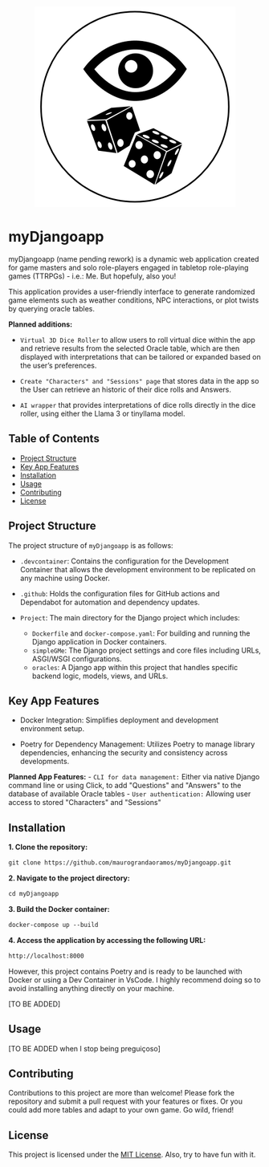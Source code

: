 <p align="center"> 
<img src="./OracleDice.png" alt="All Eyes on You">
</p>

# myDjangoapp

myDjangoapp (name pending rework) is a dynamic web application created for game masters and solo role-players engaged in tabletop role-playing games (TTRPGs) - i.e.: Me. But hopefuly, also you! 

This application provides a user-friendly interface to generate randomized game elements such as weather conditions, NPC interactions, or plot twists by querying oracle tables. 

**Planned additions:**
- `Virtual 3D Dice Roller` to allow users to roll virtual dice within the app and retrieve results from the selected Oracle table, which are then displayed with interpretations that can be tailored or expanded based on the user’s preferences.

- `Create "Characters" and "Sessions" page` that stores data in the app so the User can retrieve an historic of their dice rolls and Answers.

- `AI wrapper` that provides interpretations of dice rolls directly in the dice roller, using either the Llama 3 or tinyllama model.

## Table of Contents

- [Project Structure](#project-structure)
- [Key App Features](#key-features)
- [Installation](#installation)
- [Usage](#usage)
- [Contributing](#contributing)
- [License](#license)

## Project Structure

The project structure of `myDjangoapp` is as follows:

- `.devcontainer`: Contains the configuration for the Development Container that allows the development environment to be replicated on any machine using Docker.

- `.github`: Holds the configuration files for GitHub actions and Dependabot for automation and dependency updates.

- `Project`: The main directory for the Django project which includes:
    - `Dockerfile` and `docker-compose.yaml`: For building and running the Django application in Docker containers.
    - `simpleGMe`: The Django project settings and core files including URLs, ASGI/WSGI configurations.
    - `oracles`: A Django app within this project that handles specific backend logic, models, views, and URLs.

## Key App Features

- Docker Integration: Simplifies deployment and development environment setup.

- Poetry for Dependency Management: Utilizes Poetry to manage library dependencies, enhancing the security and consistency across developments.

**Planned App Features:**
    - `CLI for data management:` Either via native Django command line or using Click, to add "Questions" and "Answers" to the database of available Oracle tables
    - `User authentication:` Allowing user access to stored "Characters" and "Sessions"

## Installation

**1. Clone the repository:**

```markdown
git clone https://github.com/maurograndaoramos/myDjangoapp.git
```

**2. Navigate to the project directory:**

```markdown
cd myDjangoapp
```

**3. Build the Docker container:**

```markdown
docker-compose up --build
```

**4. Access the application by accessing the following URL:**

```markdown
http://localhost:8000
```

However, this project contains Poetry and is ready to be launched with Docker or using a Dev Container in VsCode. I highly recommend doing so to avoid installing anything directly on your machine.

[TO BE ADDED]

## Usage

[TO BE ADDED when I stop being preguiçoso]

## Contributing

Contributions to this project are more than welcome! Please fork the repository and submit a pull request with your features or fixes. Or you could add more tables and adapt to your own game. Go wild, friend!

## License

This project is licensed under the [MIT License](LICENSE). Also, try to have fun with it.